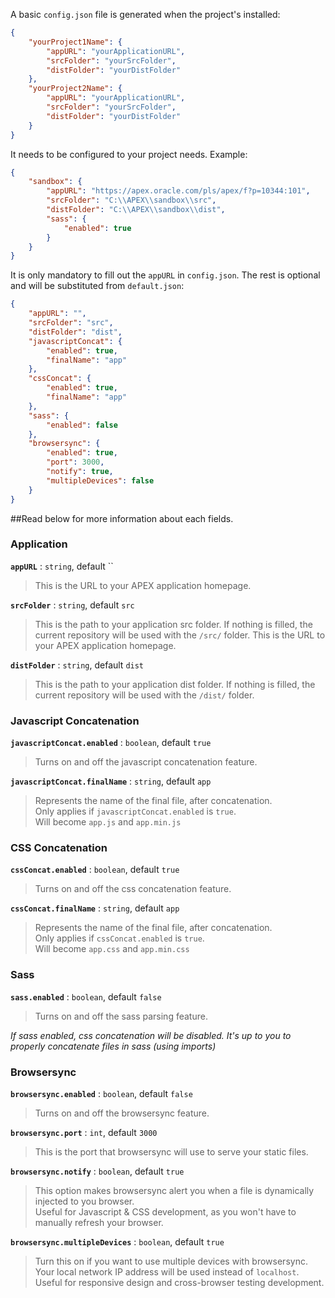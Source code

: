 A basic `config.json` file is generated when the project's installed:
```json
{
    "yourProject1Name": {
        "appURL": "yourApplicationURL",
        "srcFolder": "yourSrcFolder",
        "distFolder": "yourDistFolder"
    },
    "yourProject2Name": {
        "appURL": "yourApplicationURL",
        "srcFolder": "yourSrcFolder",
        "distFolder": "yourDistFolder"
    }
}
```

It needs to be configured to your project needs. Example:
```json
{
    "sandbox": {
        "appURL": "https://apex.oracle.com/pls/apex/f?p=10344:101",
        "srcFolder": "C:\\APEX\\sandbox\\src",
        "distFolder": "C:\\APEX\\sandbox\\dist",
        "sass": {
            "enabled": true
        }
    }
}
```

It is only mandatory to fill out the `appURL` in `config.json`. The rest is optional and will be substituted from `default.json`:
```json
{
    "appURL": "",
    "srcFolder": "src",
    "distFolder": "dist",
    "javascriptConcat": {
        "enabled": true,
        "finalName": "app"
    },
    "cssConcat": {
        "enabled": true,
        "finalName": "app"
    },
    "sass": {
        "enabled": false
    },
    "browsersync": {
        "enabled": true,
        "port": 3000,
        "notify": true,
        "multipleDevices": false
    }
}
```

##Read below for more information about each fields.

### Application

**`appURL`** : `string`, default ``
> This is the URL to your APEX application homepage.

**`srcFolder`** : `string`, default `src`
> This is the path to your application src folder.
> If nothing is filled, the current repository will be used with the `/src/` folder.
> This is the URL to your APEX application homepage.

**`distFolder`** : `string`, default `dist`
> This is the path to your application dist folder.
> If nothing is filled, the current repository will be used with the `/dist/` folder.

### Javascript Concatenation

**`javascriptConcat.enabled`** : `boolean`, default `true`
> Turns on and off the javascript concatenation feature.

**`javascriptConcat.finalName`** : `string`, default `app`
> Represents the name of the final file, after concatenation.  
> Only applies if `javascriptConcat.enabled` is `true`.  
> Will become `app.js` and `app.min.js`

### CSS Concatenation

**`cssConcat.enabled`** : `boolean`, default `true`
> Turns on and off the css concatenation feature.

**`cssConcat.finalName`** : `string`, default `app`
> Represents the name of the final file, after concatenation.  
> Only applies if `cssConcat.enabled` is `true`.  
> Will become `app.css` and `app.min.css`

### Sass

**`sass.enabled`** : `boolean`, default `false`
> Turns on and off the sass parsing feature.

*If sass enabled, css concatenation will be disabled. It's up to you to properly concatenate files in sass (using imports)*

### Browsersync

**`browsersync.enabled`** : `boolean`, default `false`
> Turns on and off the browsersync feature.

**`browsersync.port`** : `int`, default `3000`
> This is the port that browsersync will use to serve your static files.

**`browsersync.notify`** : `boolean`, default `true`
> This option makes browsersync alert you when a file is dynamically injected to you browser.  
> Useful for Javascript & CSS development, as you won't have to manually refresh your browser.

**`browsersync.multipleDevices`** : `boolean`, default `true`
> Turn this on if you want to use multiple devices with browsersync. Your local network IP address will be used instead of `localhost`.
> Useful for responsive design and cross-browser testing development.
